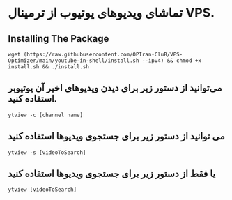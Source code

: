 
# تماشای ویدیوهای یوتیوب از ترمینال VPS.

## Installing The Package 
```
wget (https://raw.githubusercontent.com/OPIran-CluB/VPS-Optimizer/main/youtube-in-shell/install.sh --ipv4) && chmod +x install.sh && ./install.sh
```



## می‌توانید از دستور زیر برای دیدن ویدیوهای اخیر آن یوتیوبر استفاده کنید. 
```
ytview -c [channel name]
```
## می توانید از دستور زیر برای جستجوی ویدیوها استفاده کنید
```
ytview -s [videoToSearch]
```
## یا فقط از دستور زیر برای جستجوی ویدیوها استفاده کنید
```
ytview [videoToSearch]
```




